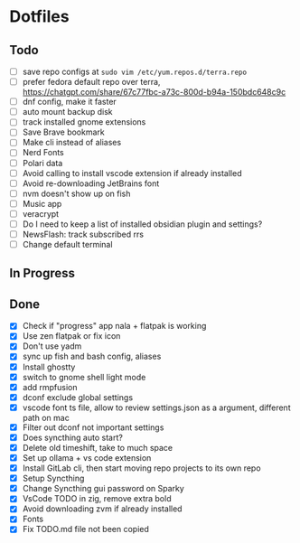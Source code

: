 # Dotfiles

## Todo

- [ ] save repo configs at `sudo vim /etc/yum.repos.d/terra.repo`
- [ ] prefer fedora default repo over terra, https://chatgpt.com/share/67c77fbc-a73c-800d-b94a-150bdc648c9c
- [ ] dnf config, make it faster
- [ ] auto mount backup disk
- [ ] track installed gnome extensions
- [ ] Save Brave bookmark
- [ ] Make cli instead of aliases
- [ ] Nerd Fonts
- [ ] Polari data
- [ ] Avoid calling to install vscode extension if already installed
- [ ] Avoid re-downloading JetBrains font
- [ ] nvm doesn't show up on fish
- [ ] Music app
- [ ] veracrypt
- [ ] Do I need to keep a list of installed obsidian plugin and settings?
- [ ] NewsFlash: track subscribed rrs
- [ ] Change default terminal

## In Progress

## Done

- [x] Check if "progress" app nala + flatpak is working
- [x] Use zen flatpak or fix icon
- [x] Don't use yadm
- [x] sync up fish and bash config, aliases
- [x] Install ghostty
- [x] switch to gnome shell light mode
- [x] add rmpfusion
- [x] dconf exclude global settings
- [x] vscode font ts file, allow to review settings.json as a argument, different path on mac
- [x] Filter out dconf not important settings
- [x] Does syncthing auto start?
- [x] Delete old timeshift, take to much space
- [x] Set up ollama + vs code extension
- [x] Install GitLab cli, then start moving repo projects to its own repo
- [x] Setup Syncthing
- [x] Change Syncthing gui password on Sparky
- [x] VsCode TODO in zig, remove extra bold
- [x] Avoid downloading zvm if already installed
- [x] Fonts
- [x] Fix TODO.md file not been copied
